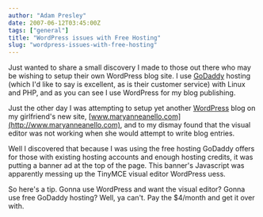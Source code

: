 ```yaml
---
author: "Adam Presley"
date: 2007-06-12T03:45:00Z
tags: ["general"]
title: "WordPress issues with Free Hosting"
slug: "wordpress-issues-with-free-hosting"
---
```


Just wanted to share a small discovery I made to those out there who may
be wishing to setup their own WordPress blog site. I use [GoDaddy](http://www.godaddy.com)
hosting (which I'd like to say is excellent, as is their customer
service) with Linux and PHP, and as you can see I use WordPress for my
blog publishing.

Just the other day I was attempting to setup yet another [WordPress](http://www.wordpress.org)
blog on my girlfriend's new site, [www.maryanneanello.com](http://www.maryanneanello.com), and to my
dismay found that the visual editor was not working when she would
attempt to write blog entries.

Well I discovered that because I was using the free hosting GoDaddy
offers for those with existing hosting accounts and enough hosting
credits, it was putting a banner ad at the top of the page. This
banner's Javascript was apparently messing up the TinyMCE visual editor
WordPress uess.

So here's a tip. Gonna use WordPress and want the visual editor? Gonna
use free GoDaddy hosting? Well, ya can't. Pay the \$4/month and get it
over with.
